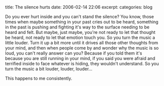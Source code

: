 title: The silence hurts
date: 2006-02-14 22:06
excerpt: 
categories: blog

Do you ever hurt inside and you can't stand the silence? You know, those times when maybe something in your past cries out to be heard, something in the past is pushing and fighting it's way to the surface needing to be heard and felt. But maybe, just maybe, you're not ready to let that thought be heard, not ready to let that emotion touch you. So you turn the music a little louder. Turn it up a bit more until it drives all those other thoughts from your mind, and then when people come by and wonder why the music is so loud, you can't really answer can you? Because if you told them it's because you are still running in your mind, if you said you were afraid and terrified inside to face whatever is hiding, they wouldn't understand. So you turn the music a bit louder, louder, louder...

This happens to me consistently.